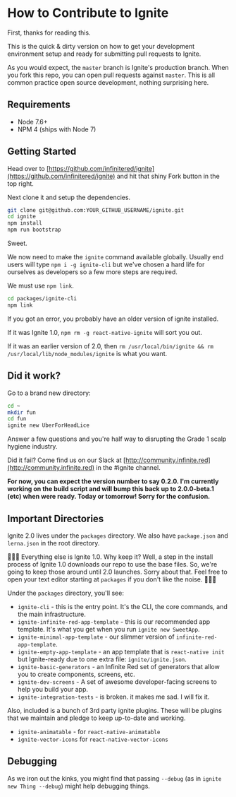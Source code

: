 # How to Contribute to Ignite

First, thanks for reading this.

This is the quick & dirty version on how to get your development environment setup and ready for submitting pull requests to Ignite.

As you would expect, the `master` branch is Ignite's production branch. When you fork this repo, you can open pull requests against `master`. This is all common practice open source development, nothing surprising here.

## Requirements

* Node 7.6+
* NPM 4 (ships with Node 7)

## Getting Started

Head over to [https://github.com/infinitered/ignite](https://github.com/infinitered/ignite) and hit that shiny Fork button in the top right.

Next clone it and setup the dependencies.

```sh
git clone git@github.com:YOUR_GITHUB_USERNAME/ignite.git
cd ignite
npm install
npm run bootstrap
```

Sweet.

We now need to make the `ignite` command available globally. Usually end users will type `npm i -g ignite-cli` but we've chosen a hard life for ourselves as developers so a few more steps are required.

We must use `npm link`.

```sh
cd packages/ignite-cli
npm link
```

If you got an error, you probably have an older version of ignite installed.

If it was Ignite 1.0, `npm rm -g react-native-ignite` will sort you out.

If it was an earlier version of 2.0, then `rm /usr/local/bin/ignite && rm /usr/local/lib/node_modules/ignite` is what you want.

## Did it work?

Go to a brand new directory:

```sh
cd ~
mkdir fun
cd fun
ignite new UberForHeadLice
```

Answer a few questions and you're half way to disrupting the Grade 1 scalp hygiene industry.

Did it fail?  Come find us on our Slack at [http://community.infinite.red](http://community.infinite.red) in the #ignite channel.

<strong>For now, you can expect the version number to say 0.2.0.  I'm currently working on the build script and will bump this back up to 2.0.0-beta.1 (etc) when were ready. Today or tomorrow!  Sorry for the confusion.</strong>


## Important Directories

Ignite 2.0 lives under the `packages` directory.  We also have `package.json` and `lerna.json` in the root directory.

:rotating_light::rotating_light::rotating_light: Everything else is Ignite 1.0.  Why keep it?  Well, a step in the install process of Ignite 1.0 downloads our repo to use the base files.  So, we're going to keep those around until 2.0 launches.  Sorry about that.  Feel free to open your text editor starting at `packages` if you don't like the noise. :rotating_light::rotating_light::rotating_light:

Under the `packages` directory, you'll see:

* `ignite-cli` - this is the entry point.  It's the CLI, the core commands, and the main infrastructure.
* `ignite-infinite-red-app-template` - this is our recommended app template. It's what you get when you run `ignite new SweetApp`.
* `ignite-minimal-app-template` - our slimmer version of `infinite-red-app-template`.
* `ignite-empty-app-template` - an app template that is `react-native init` but Ignite-ready due to one extra file: `ignite/ignite.json`.
* `ignite-basic-generators` - an Infinite Red set of generators that allow you to create components, screens, etc.
* `ignite-dev-screens` - A set of awesome developer-facing screens to help you build your app.
* `ignite-integration-tests` - is broken.  it makes me sad.  I will fix it.

Also, included is a bunch of 3rd party ignite plugins.  These will be plugins that we maintain and pledge to keep up-to-date and working.

* `ignite-animatable` - for `react-native-animatable`
* `ignite-vector-icons` for `react-native-vector-icons`

## Debugging

As we iron out the kinks, you might find that passing `--debug` (as in `ignite new Thing --debug`) might help debugging things.
